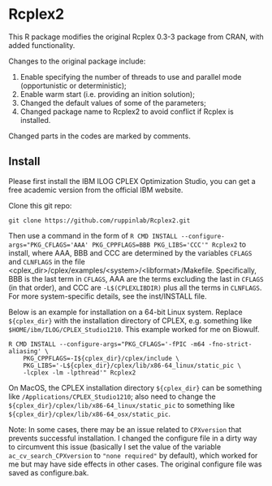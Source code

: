 # Rcplex2

This R package modifies the original Rcplex 0.3-3 package from CRAN, with added functionality.

Changes to the original package include:
  1. Enable specifying the number of threads to use and parallel mode (opportunistic or deterministic);
  2. Enable warm start (i.e. providing an inition solution);
  3. Changed the default values of some of the parameters;
  4. Changed package name to Rcplex2 to avoid conflict if Rcplex is installed.

Changed parts in the codes are marked by comments.


## Install

Please first install the IBM ILOG CPLEX Optimization Studio, you can get a free academic version from the official IBM website.

Clone this git repo:
```
git clone https://github.com/ruppinlab/Rcplex2.git
```

Then use a command in the form of `R CMD INSTALL --configure-args="PKG_CFLAGS='AAA' PKG_CPPFLAGS=BBB PKG_LIBS='CCC'" Rcplex2` to install, where AAA, BBB and CCC are determined by the variables `CFLAGS` and `CLNFLAGS` in the file \<cplex_dir\>/cplex/examples/\<system\>/\<libformat\>/Makefile. Specifically, BBB is the last term in `CFLAGS`, AAA are the terms excluding the last in `CFLAGS` (in that order), and CCC are `-L$(CPLEXLIBDIR)` plus all the terms in `CLNFLAGS`. For more system-specific details, see the inst/INSTALL file.

Below is an example for installation on a 64-bit Linux system. Replace `${cplex_dir}` with the installation directory of CPLEX, e.g. something like `$HOME/ibm/ILOG/CPLEX_Studio1210`. This example worked for me on Biowulf.

```
R CMD INSTALL --configure-args="PKG_CFLAGS='-fPIC -m64 -fno-strict-aliasing' \
    PKG_CPPFLAGS=-I${cplex_dir}/cplex/include \
    PKG_LIBS='-L${cplex_dir}/cplex/lib/x86-64_linux/static_pic \
    -lcplex -lm -lpthread'" Rcplex2
```

On MacOS, the CPLEX installation directory `${cplex_dir}` can be something like `/Applications/CPLEX_Studio1210`; also need to change the `${cplex_dir}/cplex/lib/x86-64_linux/static_pic` to something like `${cplex_dir}/cplex/lib/x86-64_osx/static_pic`.

Note: In some cases, there may be an issue related to `CPXversion` that prevents successful installation. I changed the configure file in a dirty way to circumvent this issue (basically I set the value of the variable `ac_cv_search_CPXversion` to `"none required"` by default), which worked for me but may have side effects in other cases. The original configure file was saved as configure.bak.
